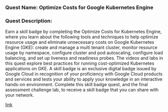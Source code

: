### Quest Name: Optimize Costs for Google Kubernetes Engine

### Quest Description:
Earn a skill badge by completing the Optimize Costs for Kubernetes Engine, where you learn about the following tools and techniques to help optimize resource usage and eliminate unnecessary costs on Google Kubernetes Engine (GKE): create and manage a multi tenant cluster, monitor resource usage by namespace, configure cluster and pod autoscaling, configure load balancing, and set up liveness and readiness probes. The videos and labs in this quest explore best practices for running cost-optimized Kubernetes applications on GKE.
A skill badge is an exclusive digital badge issued by Google Cloud in recognition of your proficiency with Google Cloud products and services and tests your ability to apply your knowledge in an interactive hands-on environment. Complete this skill badge quest, and the final assessment challenge lab, to receive a skill badge that you can share with your network.

[link](https://www.cloudskillsboost.google/quests/157)


